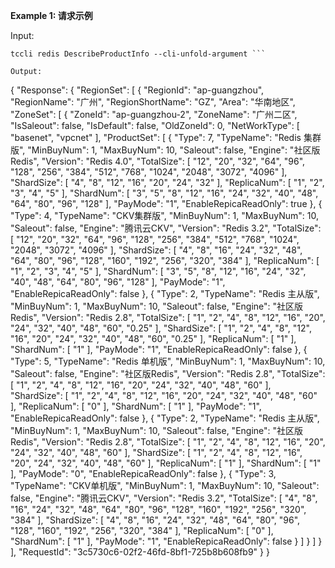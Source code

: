 **Example 1: 请求示例**



Input: 

```
tccli redis DescribeProductInfo --cli-unfold-argument ```

Output: 
```
{
    "Response": {
        "RegionSet": [
            {
                "RegionId": "ap-guangzhou",
                "RegionName": "广州",
                "RegionShortName": "GZ",
                "Area": "华南地区",
                "ZoneSet": [
                    {
                        "ZoneId": "ap-guangzhou-2",
                        "ZoneName": "广州二区",
                        "IsSaleout": false,
                        "IsDefault": false,
                        "OldZoneId": 0,
                        "NetWorkType": [
                            "basenet",
                            "vpcnet"
                        ],
                        "ProductSet": [
                            {
                                "Type": 7,
                                "TypeName": "Redis 集群版",
                                "MinBuyNum": 1,
                                "MaxBuyNum": 10,
                                "Saleout": false,
                                "Engine": "社区版Redis",
                                "Version": "Redis 4.0",
                                "TotalSize": [
                                    "12",
                                    "20",
                                    "32",
                                    "64",
                                    "96",
                                    "128",
                                    "256",
                                    "384",
                                    "512",
                                    "768",
                                    "1024",
                                    "2048",
                                    "3072",
                                    "4096"
                                ],
                                "ShardSize": [
                                    "4",
                                    "8",
                                    "12",
                                    "16",
                                    "20",
                                    "24",
                                    "32"
                                ],
                                "ReplicaNum": [
                                    "1",
                                    "2",
                                    "3",
                                    "4",
                                    "5"
                                ],
                                "ShardNum": [
                                    "3",
                                    "5",
                                    "8",
                                    "12",
                                    "16",
                                    "24",
                                    "32",
                                    "40",
                                    "48",
                                    "64",
                                    "80",
                                    "96",
                                    "128"
                                ],
                                "PayMode": "1",
                                "EnableRepicaReadOnly": true
                            },
                            {
                                "Type": 4,
                                "TypeName": "CKV集群版",
                                "MinBuyNum": 1,
                                "MaxBuyNum": 10,
                                "Saleout": false,
                                "Engine": "腾讯云CKV",
                                "Version": "Redis 3.2",
                                "TotalSize": [
                                    "12",
                                    "20",
                                    "32",
                                    "64",
                                    "96",
                                    "128",
                                    "256",
                                    "384",
                                    "512",
                                    "768",
                                    "1024",
                                    "2048",
                                    "3072",
                                    "4096"
                                ],
                                "ShardSize": [
                                    "4",
                                    "8",
                                    "16",
                                    "24",
                                    "32",
                                    "48",
                                    "64",
                                    "80",
                                    "96",
                                    "128",
                                    "160",
                                    "192",
                                    "256",
                                    "320",
                                    "384"
                                ],
                                "ReplicaNum": [
                                    "1",
                                    "2",
                                    "3",
                                    "4",
                                    "5"
                                ],
                                "ShardNum": [
                                    "3",
                                    "5",
                                    "8",
                                    "12",
                                    "16",
                                    "24",
                                    "32",
                                    "40",
                                    "48",
                                    "64",
                                    "80",
                                    "96",
                                    "128"
                                ],
                                "PayMode": "1",
                                "EnableRepicaReadOnly": false
                            },
                            {
                                "Type": 2,
                                "TypeName": "Redis 主从版",
                                "MinBuyNum": 1,
                                "MaxBuyNum": 10,
                                "Saleout": false,
                                "Engine": "社区版Redis",
                                "Version": "Redis 2.8",
                                "TotalSize": [
                                    "1",
                                    "2",
                                    "4",
                                    "8",
                                    "12",
                                    "16",
                                    "20",
                                    "24",
                                    "32",
                                    "40",
                                    "48",
                                    "60",
                                    "0.25"
                                ],
                                "ShardSize": [
                                    "1",
                                    "2",
                                    "4",
                                    "8",
                                    "12",
                                    "16",
                                    "20",
                                    "24",
                                    "32",
                                    "40",
                                    "48",
                                    "60",
                                    "0.25"
                                ],
                                "ReplicaNum": [
                                    "1"
                                ],
                                "ShardNum": [
                                    "1"
                                ],
                                "PayMode": "1",
                                "EnableRepicaReadOnly": false
                            },
                            {
                                "Type": 5,
                                "TypeName": "Redis 单机版",
                                "MinBuyNum": 1,
                                "MaxBuyNum": 10,
                                "Saleout": false,
                                "Engine": "社区版Redis",
                                "Version": "Redis 2.8",
                                "TotalSize": [
                                    "1",
                                    "2",
                                    "4",
                                    "8",
                                    "12",
                                    "16",
                                    "20",
                                    "24",
                                    "32",
                                    "40",
                                    "48",
                                    "60"
                                ],
                                "ShardSize": [
                                    "1",
                                    "2",
                                    "4",
                                    "8",
                                    "12",
                                    "16",
                                    "20",
                                    "24",
                                    "32",
                                    "40",
                                    "48",
                                    "60"
                                ],
                                "ReplicaNum": [
                                    "0"
                                ],
                                "ShardNum": [
                                    "1"
                                ],
                                "PayMode": "1",
                                "EnableRepicaReadOnly": false
                            },
                            {
                                "Type": 2,
                                "TypeName": "Redis 主从版",
                                "MinBuyNum": 1,
                                "MaxBuyNum": 10,
                                "Saleout": false,
                                "Engine": "社区版Redis",
                                "Version": "Redis 2.8",
                                "TotalSize": [
                                    "1",
                                    "2",
                                    "4",
                                    "8",
                                    "12",
                                    "16",
                                    "20",
                                    "24",
                                    "32",
                                    "40",
                                    "48",
                                    "60"
                                ],
                                "ShardSize": [
                                    "1",
                                    "2",
                                    "4",
                                    "8",
                                    "12",
                                    "16",
                                    "20",
                                    "24",
                                    "32",
                                    "40",
                                    "48",
                                    "60"
                                ],
                                "ReplicaNum": [
                                    "1"
                                ],
                                "ShardNum": [
                                    "1"
                                ],
                                "PayMode": "0",
                                "EnableRepicaReadOnly": false
                            },
                            {
                                "Type": 3,
                                "TypeName": "CKV单机版",
                                "MinBuyNum": 1,
                                "MaxBuyNum": 10,
                                "Saleout": false,
                                "Engine": "腾讯云CKV",
                                "Version": "Redis 3.2",
                                "TotalSize": [
                                    "4",
                                    "8",
                                    "16",
                                    "24",
                                    "32",
                                    "48",
                                    "64",
                                    "80",
                                    "96",
                                    "128",
                                    "160",
                                    "192",
                                    "256",
                                    "320",
                                    "384"
                                ],
                                "ShardSize": [
                                    "4",
                                    "8",
                                    "16",
                                    "24",
                                    "32",
                                    "48",
                                    "64",
                                    "80",
                                    "96",
                                    "128",
                                    "160",
                                    "192",
                                    "256",
                                    "320",
                                    "384"
                                ],
                                "ReplicaNum": [
                                    "0"
                                ],
                                "ShardNum": [
                                    "1"
                                ],
                                "PayMode": "1",
                                "EnableRepicaReadOnly": false
                            }
                        ]
                    }
                ]
            }
        ],
        "RequestId": "3c5730c6-02f2-46fd-8bf1-725b8b608fb9"
    }
}
```

